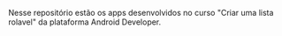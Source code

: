 Nesse repositório estão os apps desenvolvidos no curso "Criar uma lista rolavel" da plataforma Android Developer.

